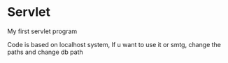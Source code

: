 # Servlet
My first servlet program

Code is based on localhost system, If u want to use it or smtg, change the paths and change db path
